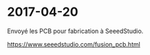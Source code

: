 

# 2017-04-20

Envoyé les PCB pour fabrication à SeeedStudio.

<https://www.seeedstudio.com/fusion_pcb.html>

